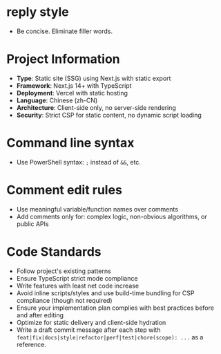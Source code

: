 # reply style

- Be concise. Eliminate filler words.

# Project Information

- **Type**: Static site (SSG) using Next.js with static export
- **Framework**: Next.js 14+ with TypeScript
- **Deployment**: Vercel with static hosting
- **Language**: Chinese (zh-CN)
- **Architecture**: Client-side only, no server-side rendering
- **Security**: Strict CSP for static content, no dynamic script loading

# Command line syntax

- Use PowerShell syntax: `;` instead of `&&`, etc.

# Comment edit rules

- Use meaningful variable/function names over comments
- Add comments only for: complex logic, non-obvious algorithms, or public APIs

# Code Standards

- Follow project's existing patterns
- Ensure TypeScript strict mode compliance
- Write features with least net code increase
- Avoid inline scripts/styles and use build-time bundling for CSP compliance (though not required)
- Ensure your implementation plan complies with best practices before and after editing
- Optimize for static delivery and client-side hydration
- Write a draft commit message after each step with `feat|fix|docs|style|refactor|perf|test|chore(scope): ...` as a reference.
